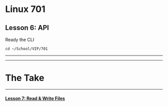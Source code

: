 # Linux 701
## Lesson 6: API

Ready the CLI

```console
cd ~/School/VIP/701
```
___


___

# The Take

___

#### [Lesson 7: Read & Write Files](https://github.com/inkVerb/vip/blob/master/701/Lesson-07.md)
